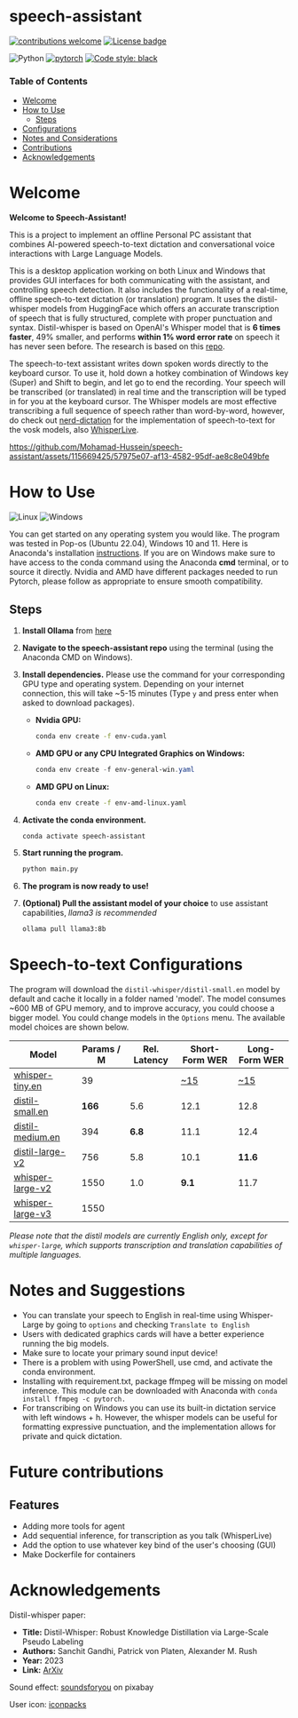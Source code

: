 # speech-assistant


[![contributions welcome](https://img.shields.io/badge/contributions-welcome-brightgreen.svg?style=flat)](https://github.com/dwyl/esta/issues)
[![License badge](https://img.shields.io/badge/License-MIT-blue.svg)](https://opensource.org/license/mit/)               

![Python](https://img.shields.io/badge/Python-3.11-3776AB.svg?style=flat&logo=python&logoColor=white)
[![pytorch](https://img.shields.io/badge/PyTorch-2.3.0-EE4C2C.svg?style=flat&logo=pytorch)](https://pytorch.org)
[![Code style: black](https://img.shields.io/badge/code%20style-black-000000.svg)](https://github.com/psf/black)


<!-- 
[![Mohamad-Hussein github](https://img.shields.io/badge/GitHub-Mohamad-Hussein.svg?style=flat&logo=github)](https://github.com/Mohamad-Hussein)
![Static Badge](https://img.shields.io/badge/any%20text-you%20like-blue) 
![GitHub repo size](https://img.shields.io/github/repo-size/:Mohamad-Hussein/:speech-assistant)
-->

### Table of Contents
- [Welcome](#Welcome)
- [How to Use](#How-to-Use)
  - [Steps](#steps)
- [Configurations](#Configurations)
- [Notes and Considerations](#notes-and-considerations)
- [Contributions](#future-contributions)
- [Acknowledgements](#acknowledgements)


# Welcome
**Welcome to Speech-Assistant!**

This is a project to implement an offline Personal PC assistant that combines AI-powered speech-to-text dictation and conversational voice interactions with Large Language Models.

This is a desktop application working on both Linux and Windows that provides GUI interfaces for both communicating with the assistant, and controlling speech detection. It also includes the functionality of a real-time, offline speech-to-text dictation (or translation) program. It uses the distil-whisper models from HuggingFace which offers an accurate transcription of speech that is fully structured, complete with proper punctuation and syntax. Distil-whisper is based on OpenAI's Whisper model that is **6 times faster**, 49% smaller, and performs **within 1% word error rate** on speech it has never seen before. The research is based on this [repo](https://github.com/huggingface/distil-whisper).

The speech-to-text assistant writes down spoken words directly to the keyboard cursor. To use it, hold down a hotkey combination of Windows key (Super) and Shift to begin, and let go to end the recording. Your speech will be transcribed (or translated) in real time and the transcription will be typed in for you at the keyboard cursor. The Whisper models are most effective transcribing a full sequence of speech rather than word-by-word, however, do check out [nerd-dictation](https://github.com/ideasman42/nerd-dictation) for the implementation of speech-to-text for the vosk models, also [WhisperLive](https://github.com/collabora/WhisperLive).



https://github.com/Mohamad-Hussein/speech-assistant/assets/115669425/57975e07-af13-4582-95df-ae8c8e049bfe


# How to Use
![Linux](https://img.shields.io/badge/Linux-F2F2F2) ![Windows](https://img.shields.io/badge/Windows-17b3d2)

You can get started on any operating system you would like. The program was tested in Pop-os (Ubuntu 22.04), Windows 10 and 11. Here is Anaconda's installation [instructions](https://docs.anaconda.com/free/anaconda/install/). If you are on Windows make sure to have access to the conda command using the Anaconda **cmd** terminal, or to source it directly. Nvidia and AMD have different packages needed to run Pytorch, please follow as appropriate to ensure smooth compatibility.

## Steps
1. **Install Ollama** from [here](https://ollama.com/download)
2. **Navigate to the speech-assistant repo** using the terminal (using the Anaconda CMD on Windows).

3. **Install dependencies.** Please use the command for your corresponding GPU type and operating system. Depending on your internet connection, this will take ~5-15 minutes (Type ```y``` and press enter when asked to download packages).
   - **Nvidia GPU:**
     ```bash
     conda env create -f env-cuda.yaml
     ```
   - **AMD GPU or any CPU Integrated Graphics on Windows:**
     ```powershell
     conda env create -f env-general-win.yaml
     ```

   - **AMD GPU on Linux:**
     ```bash
     conda env create -f env-amd-linux.yaml
     ```
4. **Activate the conda environment.**
    ```bash
    conda activate speech-assistant
    ```
5. **Start running the program.**
    ```bash
    python main.py
    ```
6. **The program is now ready to use!**

7. **(Optional) Pull the assistant model of your choice** to use assistant capabilities, *llama3 is recommended*
    ```bash
    ollama pull llama3:8b
    ```
# Speech-to-text Configurations
The program will download the ```distil-whisper/distil-small.en``` model by default and cache it locally in a folder named 'model'. The model consumes ~600 MB of GPU memory, and to improve accuracy, you could choose a bigger model. You could change models in the `Options` menu. The available model choices are shown below. 

| Model                                                                      | Params / M | Rel. Latency | Short-Form WER | Long-Form WER |
|----------------------------------------------------------------------------|------------|--------------|----------------|---------------|
| [whisper-tiny.en](https://huggingface.co/openai/whisper-tiny.en)         | 39       |          | [~15](https://arxiv.org/abs/2212.04356)        | [~15](https://arxiv.org/abs/2212.04356)          |
| [distil-small.en](https://huggingface.co/distil-whisper/distil-small.en)   | **166**    | 5.6          | 12.1           | 12.8          |
| [distil-medium.en](https://huggingface.co/distil-whisper/distil-medium.en) | 394    | **6.8**      | 11.1           | 12.4          |
| [distil-large-v2](https://huggingface.co/distil-whisper/distil-large-v2)   | 756        | 5.8          | 10.1           | **11.6**      |
| [whisper-large-v2](https://huggingface.co/openai/whisper-large-v2)         | 1550       | 1.0          | **9.1**        | 11.7          |
| [whisper-large-v3](https://huggingface.co/openai/whisper-large-v3)         | 1550       |           |         |           |

*Please note that the distil models are currently English only, except for `whisper-large`, which supports transcription and translation capabilities of multiple languages.*

# Notes and Suggestions
- You can translate your speech to English in real-time using Whisper-Large by going to `options` and checking `Translate to English`
- Users with dedicated graphics cards will have a better experience running the big models.
- Make sure to locate your primary sound input device!
- There is a problem with using PowerShell, use cmd, and activate the conda environment.
- Installing with requirement.txt, package ffmpeg will be missing on model inference. This module can be downloaded with Anaconda with ```conda install ffmpeg -c pytorch.```
- For transcribing on Windows you can use its built-in dictation service with left windows + h. However, the whisper models can be useful for formatting expressive punctuation, and the implementation allows for private and quick dictation.

# Future contributions
## Features
- Adding more tools for agent
- Add sequential inference, for transcription as you talk (WhisperLive)
- Add the option to use whatever key bind of the user's choosing (GUI)
- Make Dockerfile for containers

# Acknowledgements

Distil-whisper paper:

- **Title:** Distil-Whisper: Robust Knowledge Distillation via Large-Scale Pseudo Labeling
- **Authors:** Sanchit Gandhi, Patrick von Platen, Alexander M. Rush
- **Year:** 2023
- **Link:** [ArXiv](https://arxiv.org/abs/2311.00430)

Sound effect: [soundsforyou](https://pixabay.com/users/soundsforyou-4861230/) on pixabay

User icon: [iconpacks](https://www.iconpacks.net/free-icon/user-3296.html)
